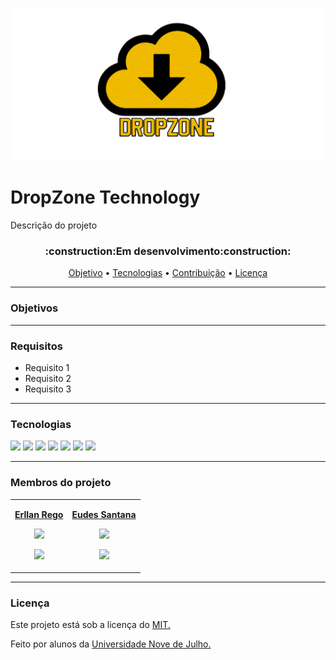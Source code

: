 <p align="center"><img  width=600px;   src="logo/logo dropzone.png"></p><!--logo-->
<h1>DropZone Technology</h1>

<p>Descrição do projeto</p>


 <h3 align="center">:construction:Em desenvolvimento:construction:</h3>
 
<p align="center">
   <a href="#objetivos">Objetivo</a> •
   <a href="#tecnologias">Tecnologias</a> • 
   <a href="#contribuicao">Contribuição</a> • 
   <a href="#licenca">Licença</a>
</p>

<hr>

<h3 id="objetivos">Objetivos</h3>
<p></p>

<hr>

<h3>Requisitos</h3>
<ul>
  <li>Requisito 1</li>
  <li>Requisito 2</li>
  <li>Requisito 3</li>
</ul>

<hr>
    
<h3 id="tecnologias">Tecnologias</h3>

<a href="#"><img src="https://img.shields.io/badge/HTML5-E34F26?style=for-the-badge&logo=html5&logoColor=white"></a>
<a href="#"><img src="https://img.shields.io/badge/CSS3-1572B6?style=for-the-badge&logo=css3&logoColor=white"></a>
<a href="#"><img src="https://img.shields.io/badge/Bootstrap-563D7C?style=for-the-badge&logo=bootstrap&logoColor=white"></a>
<a href="#"><img src="https://img.shields.io/badge/Java-ED8B00?style=for-the-badge&logo=java&logoColor=white"></a>
<a href="#"><img src="https://img.shields.io/badge/Spring-6DB33F?style=for-the-badge&logo=spring&logoColor=white"></a>
<a href="#"><img src="https://img.shields.io/badge/MySQL-00000F?style=for-the-badge&logo=mysql&logoColor=white"></a>
<a href="#"><img src="https://img.shields.io/badge/Python-14354C?style=for-the-badge&logo=python&logoColor=white"></a>

<hr>

<h3>Membros do projeto</h3>
<table>
  <tr> 
   <td>
    <p align="center";><strong><a href="https://github.com/ErllanRego">Erllan Rego</a></strong></p>
    <p align="center";><a href="https://github.com/ErllanRego"><img width="100px"; src="https://avatars.githubusercontent.com/u/69881545?v=4"></a></p>
    <p align="center";><a href="https://www.linkedin.com/in/erllanrego/"> <img src="https://img.shields.io/badge/LinkedIn-0077B5?style=for-the-badge&logo=linkedin&logoColor=white"></a></p>
   </td>
   
   <td>
    <p align="center";><strong><a href="https://github.com/EudesSantana">Eudes Santana</a></strong></p>
    <p align="center";><a href="https://github.com/EudesSantana"><img width="100px"; src="https://avatars.githubusercontent.com/u/67012339?v=4"></a></p>
    <p align="center";><a href="https://www.linkedin.com/in/eudes-santana-4a26621b7/"> <img src="https://img.shields.io/badge/LinkedIn-0077B5?style=for-the-badge&logo=linkedin&logoColor=white"></a></p>
  </td>
 </tr>
</table>

<hr>

<h3>Licença</h3>
<p>Este projeto está sob a licença do <a href="https://github.com/ErllanRego/DropZone-Technology/blob/main/LICENSE">MIT.</a>
<p>Feito por alunos da <a href="https://www.uninove.br/">Universidade Nove de Julho.</a>
